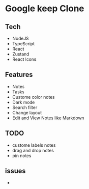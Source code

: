 # Google keep Clone

## Tech
- NodeJS
- TypeScript
- React
- Zustand
- React Icons


## Features
- Notes
- Tasks
- Custome color notes
- Dark mode
- Search filter
- Change layout
- Edit and View Notes like Markdown


## TODO
- custome labels notes
- drag and drop notes
- pin notes

## issues
-

